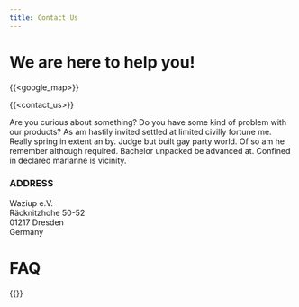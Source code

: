 ```yaml
---
title: Contact Us
---
```



We are here to help you!
========================

{{<google_map>}}

{{<contact_us>}}

Are you curious about something? Do you have some kind of problem with our products? As am hastily invited settled at limited civilly fortune me. Really spring in extent an by. Judge but built gay party world. Of so am he remember although required. Bachelor unpacked be advanced at. Confined in declared marianne is vicinity.

### ADDRESS
Waziup e.V.  
Räcknitzhohe 50-52  
01217 Dresden  
Germany  

FAQ
===

{{<faq>}}

